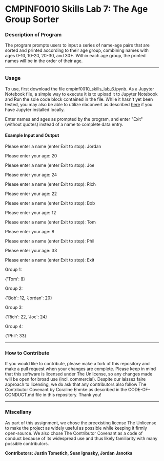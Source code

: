 # CMPINF0010 Skills Lab 7: The Age Group Sorter
   
### Description of Program
    
The program prompts users to input a series of name-age pairs that are sorted and printed according to their age group, combining names with ages 0-10, 10-20, 20-30, and 30+. Within each age group, the printed names will be in the order of their age.

---

### Usage

To use, first download the file cmpinf0010_skills_lab_6.ipynb. As a Jupyter Notebook file, a simple way to execute it is to upload it to Jupyter Notebook and Run the sole code block contained in the file. While it hasn't yet been tested, you may also be able to utilize nbconvert as described [here](https://nbconvert.readthedocs.io/en/latest/usage.html) if you have Jupyter installed locally.

Enter names and ages as prompted by the program, and enter "Exit" (without quotes) instead of a name to complete data entry.

#### Example Input and Output

Please enter a name (enter Exit to stop):  Jordan

Please enter your age:  20

Please enter a name (enter Exit to stop):  Joe

Please enter your age:  24

Please enter a name (enter Exit to stop):  Rich

Please enter your age:  22

Please enter a name (enter Exit to stop):  Bob

Please enter your age:  12

Please enter a name (enter Exit to stop):  Tom

Please enter your age:  8

Please enter a name (enter Exit to stop):  Phil

Please enter your age:  33

Please enter a name (enter Exit to stop):  Exit

Group 1: 

{'Tom': 8}


Group 2: 

{'Bob': 12, 'Jordan': 20}


Group 3: 

{'Rich': 22, 'Joe': 24}


Group 4: 

{'Phil': 33}


---

### How to Contribute

If you would like to contribute, please make a fork of this repository and make a pull request when your changes are complete. Please keep in mind that this software is licensed under The Unlicense, so any changes made will be open for broad use (incl. commercial). Despite our laissez faire approach to licensing, we do ask that any contributors also follow The Contributor Covenant by Coraline Ehmke as described in the CODE-OF-CONDUCT.md file in this repository. Thank you!

---

### Miscellany

As part of this assignment, we chose the preexisting license The Unlicense to make the project as widely useful as possible while keeping it firmly open-source. We also chose The Contributor Covenant as a code of conduct because of its widespread use and thus likely familiarity with many possible contributors.



**Contributors: Justin Tometich, Sean Ignasky, Jordan Janotka**

